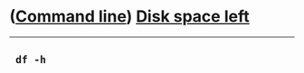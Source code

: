 














([Command line](Cl.htm)) [Disk space left](ClDiskSpaceLeft.htm)
===============================================================



  ----------
  ` df -h`
  ----------



















